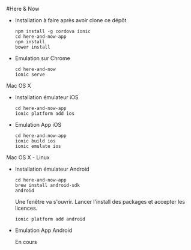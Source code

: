 #Here & Now

- Installation à faire après avoir clone ce dépôt

    ```shell
    npm install -g cordova ionic
    cd here-and-now-app
    npm install
    bower install
    ```

- Emulation sur Chrome

    ```shell
    cd here-and-now
    ionic serve
    ```

Mac OS X

- Installation émulateur iOS

    ```shell
    cd here-and-now-app
    ionic platform add ios
    ```

- Emulation App iOS

    ```shell
    cd here-and-now-app
    ionic build ios
    ionic emulate ios
    ```

Mac OS X - Linux

- Installation émulateur Android

    ```shell
    cd here-and-now-app
    brew install android-sdk
    android
    ```
    Une fenêtre va s'ouvrir. Lancer l'install des packages et accepter les licences.

    ```shell
    ionic platform add android
    ```

- Emulation App Android

     En cours